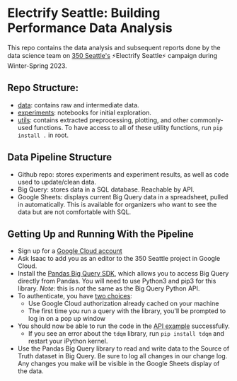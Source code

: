 # Electrify Seattle: Building Performance Data Analysis

This repo contains the data analysis and subsequent reports done by the data science team on [350 Seattle's](https://350seattle.org/) ⚡Electrify Seattle⚡ campaign during Winter-Spring 2023. 



## Repo Structure: 
- [data](data/): contains raw and intermediate data.
- [experiments](experiments/): notebooks for initial exploration. 
- [utils](utils/): contains extracted preprocessing, plotting, and other commonly-used functions. To have access to all of these utility functions, run `pip install .` in root. 



## Data Pipeline Structure
- Github repo: stores experiments and experiment results, as well as code used to update/clean data.
- Big Query: stores data in a SQL database. Reachable by API. 
- Google Sheets: displays current Big Query data in a spreadsheet, pulled in automatically. This is available for organizers who want to see the data but are not comfortable with SQL.


## Getting Up and Running With the Pipeline
- Sign up for a [Google Cloud account](https://cloud.google.com/gcp?utm_source=google&utm_medium=cpc&utm_campaign=na-US-all-en-dr-bkws-all-all-trial-p-dr-1605212&utm_content=text-ad-none-any-DEV_c-CRE_532287060476-ADGP_Desk+%7C+BKWS+-+PHR+%7C+Txt+~+Top-KWID_43700064911463909-kwd-6052401663&utm_term=KW_google+cloud-ST_google+cloud&gclid=CjwKCAiAioifBhAXEiwApzCztnlhgdVhJomjQJHXqxQRhF8QNKa6JsRQl6Rh3KrA5400sLaTGyZzjRoCaJgQAvD_BwE&gclsrc=aw.ds&hl=en)
- Ask Isaac to add you as an editor to the 350 Seattle project in Google Cloud.
- Install the [Pandas Big Query SDK](https://github.com/googleapis/python-bigquery-pandas), which allows you to access Big Query directly from Pandas. You will need to use Python3 and pip3 for this library. *Note*: this is *not* the same as the Big Query Python API.
- To authenticate, you have [two choices](https://googleapis.dev/python/pandas-gbq/latest/howto/authentication.html#id2):
    - Use Google Cloud authorization already cached on your machine
    - The first time you run a query with the library, you'll be prompted to log in on a pop up window
- You should now be able to run the code in the [API example](experiments/big_query_api_example.ipynb) successfully.
    - If you see an error about the `tdqm` library, run `pip install tdqm` and restart your iPython kernel.
- Use the Pandas Big Query library to read and write data to the Source of Truth dataset in Big Query. Be sure to log all changes in our change log. Any changes you make will be visible in the Google Sheets display of the data.
